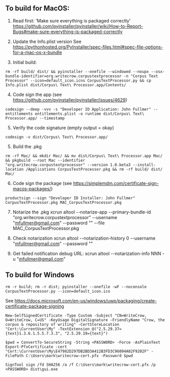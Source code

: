 ## To build for MacOS:

1. Read first: 'Make sure everything is packaged correctly'
https://github.com/pyinstaller/pyinstaller/wiki/How-to-Report-Bugs#make-sure-everything-is-packaged-correctly

2. Update the Info.plist version
See https://pythonhosted.org/PyInstaller/spec-files.html#spec-file-options-for-a-mac-os-x-bundle

3. Initial build:
```
rm -rf build/ dist/ && pyinstaller --onefile --windowed --noupx --osx-bundle-identifier=org.writecrow.corpustextprocessor -n "Corpus Text Processor" --icon=default_icon.icns CorpusTextProcessor.py && cp Info.plist dist/Corpus\ Text\ Processor.app/Contents/
```

4. Code sign the app (see https://github.com/pyinstaller/pyinstaller/issues/4629)
```
codesign --deep -vvv -s "Developer ID Application: John Fullmer" --entitlements entitlements.plist -o runtime dist/Corpus\ Text\ Processor.app/ --timestamp

```

5. Verify the code signature (empty output = okay)
```
codesign -v dist/Corpus\ Text\ Processor.app/
```

5. Build the .pkg
```
rm -rf Mac/ && mkdir Mac/ && mv dist/Corpus\ Text\ Processor.app Mac/ && pkgbuild --root Mac --identifier "org.writecrow.corpustextprocessor" --version 1.0.beta3 --install-location /Applications CorpusTextProcessor.pkg && rm -rf build/ dist/ Mac/
```

6. Code sign the package (see https://simplemdm.com/certificate-sign-macos-packages/)
```
productsign --sign "Developer ID Installer: John Fullmer" CorpusTextProcessor.pkg MAC_CorpusTextProcessor.pkg
```

7. Notarize the .pkg
xcrun altool --notarize-app --primary-bundle-id "org.writecrow.corpustextprocessor" --username "mfullmer@gmail.com" --password "" --file MAC_CorpusTextProcessor.pkg

8. Check notarization
xcrun altool --notarization-history 0 --username "mfullmer@gmail.com" --password ""

9. Get failed notification debug URL:
xcrun altool --notarization-info NNN -u "mfullmer@gmail.com"

## To build for Windows

```
rm -r build; rm -r dist; pyinstaller --onefile -wF --noconsole CorpusTextProcessor.py --icon=default_icon.ico
```

See https://docs.microsoft.com/en-us/windows/uwp/packaging/create-certificate-package-signing

```
New-SelfSignedCertificate -Type Custom -Subject "CN=WriteCrow, O=WriteCrow, C=US" -KeyUsage DigitalSignature -FriendlyName "Crow, the corpus & repository of writing" -CertStoreLocation "Cert:\CurrentUser\My" -TextExtension @("2.5.29.37={text}1.3.6.1.5.5.7.3.3", "2.5.29.19={text}")

$pwd = ConvertTo-SecureString -String <PASSWORD> -Force -AsPlainText
Export-PfxCertificate -cert "Cert:\CurrentUser\My\E47982D297DB2BD3A412B3FD3C96094A02F9202F" -FilePath C:\Users\mark\writecrow-cert.pfx -Password $pwd

SignTool sign /fd SHA256 /a /f C:\Users\mark\writecrow-cert.pfx /p <PASSWORD> dist\gui.exe
```
